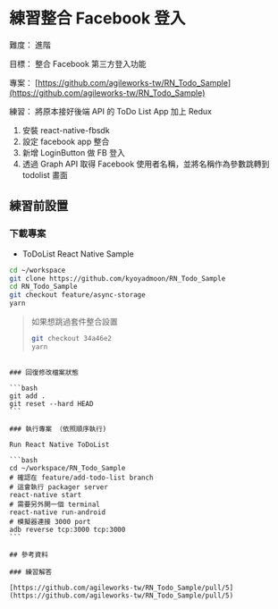 # 練習整合 Facebook 登入

難度： 進階

目標： 整合 Facebook 第三方登入功能

專案： [https://github.com/agileworks-tw/RN_Todo_Sample](https://github.com/agileworks-tw/RN_Todo_Sample)

練習：
將原本接好後端 API 的 ToDo List App 加上 Redux

1. 安裝 react-native-fbsdk
2. 設定 facebook app 整合
3. 新增 LoginButton 做 FB 登入
4. 透過 Graph API 取得 Facebook 使用者名稱，並將名稱作為參數跳轉到 todolist 畫面

## 練習前設置

### 下載專案

- ToDoList React Native Sample

```bash
cd ~/workspace
git clone https://github.com/kyoyadmoon/RN_Todo_Sample
cd RN_Todo_Sample
git checkout feature/async-storage
yarn
```

> 如果想跳過套件整合設置
> ````bash
> git checkout 34a46e2
> yarn
> ````
````

### 回復修改檔案狀態

​```bash
git add .
git reset --hard HEAD
​```

### 執行專案 （依照順序執行)

Run React Native ToDoList

​```bash
cd ~/workspace/RN_Todo_Sample
# 確認在 feature/add-todo-list branch
# 這會執行 packager server
react-native start
# 需要另外開一個 terminal
react-native run-android
# 模擬器連接 3000 port
adb reverse tcp:3000 tcp:3000
​```

## 參考資料

### 練習解答

[https://github.com/agileworks-tw/RN_Todo_Sample/pull/5](https://github.com/agileworks-tw/RN_Todo_Sample/pull/5)
````